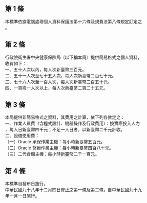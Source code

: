 第 1 條
-------
本標準依據電腦處理個人資料保護法第十六條及規費法第八條規定訂定之  
。

第 2 條
-------
行政院衛生署中央健康保險局（以下稱本局）提供簡易格式之個人資料，  
收費如下：  
一、五十人次以內，每人次新臺幣三百元。  
二、五十一人次至七十五人次，每人次新臺幣二百七十元。  
三、七十六人次至一百人次，每人次新臺幣二百五十元。  
四、一百零一人次以上，每人次新臺幣二百二十五元。

第 3 條
-------
本局提供非簡易格式之資料，其費用之計算，依下列各款定之：  
一、作業人員費（含程式設計、機器操作及行政費用）：按實際投入人力  
    ，每人日新臺幣四千元；不足一人日者，以新臺幣二千元計收。  
二、設備使用費：  
（一）Oracle  承保作業主機：每小時新臺幣五百元。  
（二）Oracle  醫療作業主機：每小時新臺幣四百八十元。  
（三）二代倉儲主機：每小時新臺幣二千一百元。

第 4 條
-------
本標準自發布日施行。  
中華民國九十八年十二月四日修正之第一條及第二條，自中華民國九十九  
年一月一日施行。

